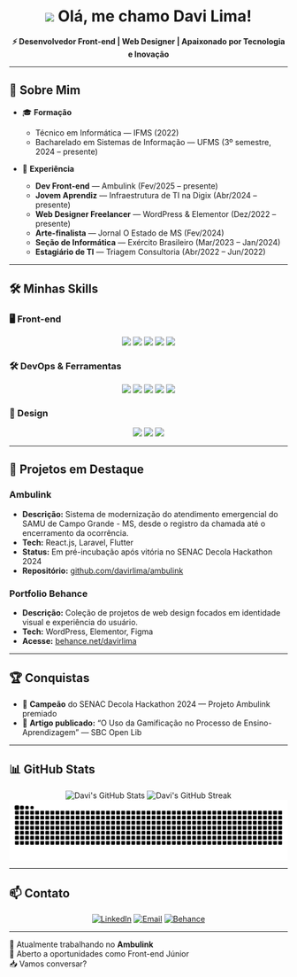 <h1 align="center">
  <img src="https://raw.githubusercontent.com/iampavangandhi/iampavangandhi/master/gifs/Hi.gif" width="28px"> Olá, me chamo Davi Lima!
</h1>

<p align="center"><b>⚡ Desenvolvedor Front-end | Web Designer | Apaixonado por Tecnologia e Inovação</b></p>

---

## 🚀 Sobre Mim

- 🎓 **Formação**
  - Técnico em Informática — IFMS (2022)
  - Bacharelado em Sistemas de Informação — UFMS (3º semestre, 2024 – presente)

- 💼 **Experiência**
  - **Dev Front-end** — Ambulink (Fev/2025 – presente)
  - **Jovem Aprendiz** — Infraestrutura de TI na Digix (Abr/2024 – presente)
  - **Web Designer Freelancer** — WordPress & Elementor (Dez/2022 – presente)
  - **Arte-finalista** — Jornal O Estado de MS (Fev/2024)
  - **Seção de Informática** — Exército Brasileiro (Mar/2023 – Jan/2024)
  - **Estagiário de TI** — Triagem Consultoria (Abr/2022 – Jun/2022)

---

## 🛠️ Minhas Skills

### 🖥️ Front-end
<p align="center">
  <img src="https://img.shields.io/badge/React-61DAFB?logo=react&logoColor=black&style=for-the-badge">  
  <img src="https://img.shields.io/badge/JavaScript-F7DF1E?logo=javascript&logoColor=black&style=for-the-badge">  
  <img src="https://img.shields.io/badge/HTML5-E34F26?logo=html5&logoColor=white&style=for-the-badge">  
  <img src="https://img.shields.io/badge/CSS3-1572B6?logo=css3&logoColor=white&style=for-the-badge">  
  <img src="https://img.shields.io/badge/Tailwind_CSS-38B2AC?logo=tailwind-css&logoColor=white&style=for-the-badge">
</p>

### 🛠️ DevOps & Ferramentas
<p align="center">
  <img src="https://img.shields.io/badge/Docker-2496ED?logo=docker&logoColor=white&style=for-the-badge">  
  <img src="https://img.shields.io/badge/Git-F05032?logo=git&logoColor=white&style=for-the-badge">  
  <img src="https://img.shields.io/badge/PostgreSQL-4169E1?logo=postgresql&logoColor=white&style=for-the-badge">  
  <img src="https://img.shields.io/badge/WordPress-21759B?logo=wordpress&logoColor=white&style=for-the-badge">  
  <img src="https://img.shields.io/badge/Elementor-92003B?logo=elementor&logoColor=white&style=for-the-badge">
</p>

### 🎨 Design
<p align="center">
  <img src="https://img.shields.io/badge/Figma-F24E1E?logo=figma&logoColor=white&style=for-the-badge">  
  <img src="https://img.shields.io/badge/Photoshop-31A8FF?logo=adobe-photoshop&logoColor=white&style=for-the-badge">  
  <img src="https://img.shields.io/badge/Illustrator-FF9A00?logo=adobe-illustrator&logoColor=white&style=for-the-badge">
</p>

---

## 🚧 Projetos em Destaque

### Ambulink
- **Descrição:** Sistema de modernização do atendimento emergencial do SAMU de Campo Grande - MS, desde o registro da chamada até o encerramento da ocorrência.  
- **Tech:** React.js, Laravel, Flutter  
- **Status:** Em pré-incubação após vitória no SENAC Decola Hackathon 2024  
- **Repositório:** [github.com/davirlima/ambulink](https://github.com/davirlima/ambulink)

### Portfolio Behance
- **Descrição:** Coleção de projetos de web design focados em identidade visual e experiência do usuário.  
- **Tech:** WordPress, Elementor, Figma  
- **Acesse:** [behance.net/davirlima](https://www.behance.net/davirlima)

---

## 🏆 Conquistas

- 🏅 **Campeão** do SENAC Decola Hackathon 2024 — Projeto Ambulink premiado  
- 📄 **Artigo publicado:** “O Uso da Gamificação no Processo de Ensino-Aprendizagem” — SBC Open Lib  

---

## 📊 GitHub Stats
<p align="center">
  <img height="150em" src="https://github-readme-stats.vercel.app/api?username=davirlima&show_icons=true&locale=pt-br&layout=compact&theme=dark&icon_color=FB8C00" alt="Davi's GitHub Stats"/>  
  <img height="150em" src="https://github-readme-streak-stats.herokuapp.com/?user=davirlima&theme=dark&hide_border=false&locale=pt-br" alt="Davi's GitHub Streak"/>
  <picture>
    <source media="(prefers-color-scheme: dark)" srcset="https://raw.githubusercontent.com/davirlima/davirlima/output/github-contribution-grid-snake-dark.svg">
    <source media="(prefers-color-scheme: light)" srcset="https://raw.githubusercontent.com/davirlima/davirlima/output/github-contribution-grid-snake.svg">
    <img align="center" alt="GitHub Contribution Grid Snake Animation" src="https://raw.githubusercontent.com/davirlima/davirlima/output/github-contribution-grid-snake.svg" />
  </picture>
</p>

---

## 📫 Contato
<p align="center">
  <a href="https://www.linkedin.com/in/davirodriguesdelima/" target="_blank"><img src="https://img.shields.io/badge/LinkedIn-0A66C2?logo=linkedin&logoColor=white&style=for-the-badge" alt="LinkedIn"/></a>  
  <a href="mailto:davi.rlima04@gmail.com"><img src="https://img.shields.io/badge/Gmail-D14836?logo=gmail&logoColor=white&style=for-the-badge" alt="Email"/></a>  
  <a href="https://www.behance.net/davirlima" target="_blank"><img src="https://img.shields.io/badge/Behance-1769FF?logo=behance&logoColor=white&style=for-the-badge" alt="Behance"/></a>
</p>

---

🔭 Atualmente trabalhando no **Ambulink**  
🌱 Aberto a oportunidades como Front-end Júnior  
📥 Vamos conversar?

